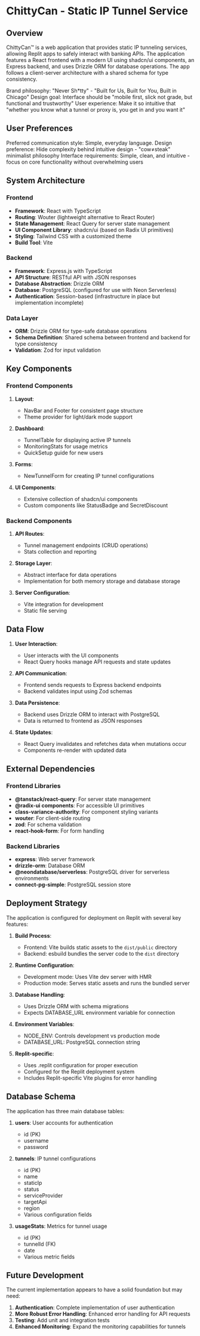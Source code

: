 # ChittyCan - Static IP Tunnel Service

## Overview

ChittyCan™ is a web application that provides static IP tunneling services, allowing Replit apps to safely interact with banking APIs. The application features a React frontend with a modern UI using shadcn/ui components, an Express backend, and uses Drizzle ORM for database operations. The app follows a client-server architecture with a shared schema for type consistency.

Brand philosophy: "Never Sh*tty" - "Built for Us, Built for You, Built in Chicago"
Design goal: Interface should be "mobile first, slick not grade, but functional and trustworthy"
User experience: Make it so intuitive that "whether you know what a tunnel or proxy is, you get in and you want it"

## User Preferences

Preferred communication style: Simple, everyday language.
Design preference: Hide complexity behind intuitive design - "cow≠steak" minimalist philosophy
Interface requirements: Simple, clean, and intuitive - focus on core functionality without overwhelming users

## System Architecture

### Frontend

- **Framework**: React with TypeScript
- **Routing**: Wouter (lightweight alternative to React Router)
- **State Management**: React Query for server state management
- **UI Component Library**: shadcn/ui (based on Radix UI primitives)
- **Styling**: Tailwind CSS with a customized theme
- **Build Tool**: Vite

### Backend

- **Framework**: Express.js with TypeScript
- **API Structure**: RESTful API with JSON responses
- **Database Abstraction**: Drizzle ORM
- **Database**: PostgreSQL (configured for use with Neon Serverless)
- **Authentication**: Session-based (infrastructure in place but implementation incomplete)

### Data Layer

- **ORM**: Drizzle ORM for type-safe database operations
- **Schema Definition**: Shared schema between frontend and backend for type consistency
- **Validation**: Zod for input validation

## Key Components

### Frontend Components

1. **Layout**: 
   - NavBar and Footer for consistent page structure
   - Theme provider for light/dark mode support

2. **Dashboard**:
   - TunnelTable for displaying active IP tunnels
   - MonitoringStats for usage metrics
   - QuickSetup guide for new users

3. **Forms**:
   - NewTunnelForm for creating IP tunnel configurations

4. **UI Components**:
   - Extensive collection of shadcn/ui components
   - Custom components like StatusBadge and SecretDiscount

### Backend Components

1. **API Routes**:
   - Tunnel management endpoints (CRUD operations)
   - Stats collection and reporting

2. **Storage Layer**:
   - Abstract interface for data operations
   - Implementation for both memory storage and database storage

3. **Server Configuration**:
   - Vite integration for development
   - Static file serving

## Data Flow

1. **User Interaction**:
   - User interacts with the UI components
   - React Query hooks manage API requests and state updates

2. **API Communication**:
   - Frontend sends requests to Express backend endpoints
   - Backend validates input using Zod schemas

3. **Data Persistence**:
   - Backend uses Drizzle ORM to interact with PostgreSQL
   - Data is returned to frontend as JSON responses

4. **State Updates**:
   - React Query invalidates and refetches data when mutations occur
   - Components re-render with updated data

## External Dependencies

### Frontend Libraries

- **@tanstack/react-query**: For server state management
- **@radix-ui components**: For accessible UI primitives
- **class-variance-authority**: For component styling variants
- **wouter**: For client-side routing
- **zod**: For schema validation
- **react-hook-form**: For form handling

### Backend Libraries

- **express**: Web server framework
- **drizzle-orm**: Database ORM
- **@neondatabase/serverless**: PostgreSQL driver for serverless environments
- **connect-pg-simple**: PostgreSQL session store

## Deployment Strategy

The application is configured for deployment on Replit with several key features:

1. **Build Process**:
   - Frontend: Vite builds static assets to the `dist/public` directory
   - Backend: esbuild bundles the server code to the `dist` directory

2. **Runtime Configuration**:
   - Development mode: Uses Vite dev server with HMR
   - Production mode: Serves static assets and runs the bundled server

3. **Database Handling**:
   - Uses Drizzle ORM with schema migrations
   - Expects DATABASE_URL environment variable for connection

4. **Environment Variables**:
   - NODE_ENV: Controls development vs production mode
   - DATABASE_URL: PostgreSQL connection string

5. **Replit-specific**:
   - Uses .replit configuration for proper execution
   - Configured for the Replit deployment system
   - Includes Replit-specific Vite plugins for error handling

## Database Schema

The application has three main database tables:

1. **users**: User accounts for authentication
   - id (PK)
   - username
   - password

2. **tunnels**: IP tunnel configurations
   - id (PK)
   - name
   - staticIp
   - status
   - serviceProvider
   - targetApi
   - region
   - Various configuration fields

3. **usageStats**: Metrics for tunnel usage
   - id (PK)
   - tunnelId (FK)
   - date
   - Various metric fields

## Future Development

The current implementation appears to have a solid foundation but may need:

1. **Authentication**: Complete implementation of user authentication
2. **More Robust Error Handling**: Enhanced error handling for API requests
3. **Testing**: Add unit and integration tests
4. **Enhanced Monitoring**: Expand the monitoring capabilities for tunnels